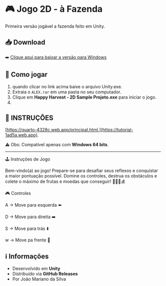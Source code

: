 
# 🎮 Jogo 2D - à Fazenda

Primeira versão jogável a fazenda feito em Unity.

## 📥 Download
➡️ [Clique aqui para baixar a versão para Windows](https://github.com/joao16mariano/Alex-a-Fazenda/releases/download/v1.0/ALEX.rar)

## 🚀 Como jogar
1. quando clicar no link acima baixe o arquivo Unity.exe.
2. Extraia o `ALEX.rar` em uma pasta no seu computador.
3. Clique em **Happy Harvest - 2D Sample Projeto.exe** para iniciar o jogo.
4. 
## 🚀 INSTRUÇÔES
[https://quarto-4328c.web.app/principal.html.](https://tutorial-1ad5a.web.app).

⚠️ Obs: Compatível apenas com **Windows 64 bits**.

---
🕹️ Instruções de Jogo

Bem-vindo(a) ao jogo! Prepare-se para desafiar seus reflexos e conquistar a maior pontuação possível.
Domine os controles, destrua os obstáculos e colete o máximo de frutas e moedas que conseguir! 🍎🍊🍇💰

🎮 Controles

A → Move para esquerda ⬅️

D → Move para direita ➡️

S → Move para trás ⬇️

w → Move pa frente 🔫


## ℹ️ Informações
- Desenvolvido em **Unity**  
- Distribuído via **GitHub Releases**
- Por João Mariano da Silva  
